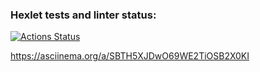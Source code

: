 ### Hexlet tests and linter status:
[![Actions Status](https://github.com/RamilIslamov/go-project-242/actions/workflows/hexlet-check.yml/badge.svg)](https://github.com/RamilIslamov/go-project-242/actions)

https://asciinema.org/a/SBTH5XJDwO69WE2TiOSB2X0KI